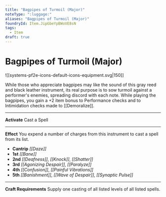 ```yaml
---
title: "Bagpipes of Turmoil (Major)"
noteType: ":luggage:"
aliases: "Bagpipes of Turmoil (Major)"
foundryId: Item.JipGbeYpBWoVE8sN
tags:
  - Item
draft: true
---
```


# Bagpipes of Turmoil (Major)
![[systems-pf2e-icons-default-icons-equipment.svg|150]]

While those who appreciate bagpipes may like the sound of this gray reed and black leather instrument, its real purpose is to sow turmoil against a performer's enemies, spreading discord with each note. While playing the bagpipes, you gain a +2 item bonus to Performance checks and to Intimidation checks made to [[Demoralize]].

* * *

**Activate** Cast a Spell

* * *

**Effect** You expend a number of charges from this instrument to cast a spell from its list.

*   **Cantrip** _[[Daze]]_
*   **1st** _[[Bane]]_
*   **2nd** _[[Deafness]]_, _[[Knock]]_, _[[Shatter]]_
*   **3rd** _[[Agonizing Despair]]_, _[[Paralyze]]_
*   **4th** _[[Confusion]]_, _[[Painful Vibrations]]_
*   **5th** _[[Banishment]]_, _[[Wave of Despair]]_, _[[Synaptic Pulse]]_

* * *

**Craft Requirements** Supply one casting of all listed levels of all listed spells.
